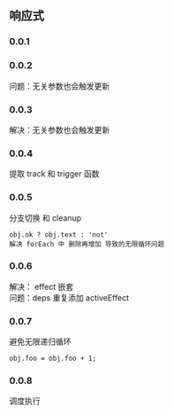 ## 响应式
### 0.0.1
### 0.0.2 
问题：无关参数也会触发更新
### 0.0.3
解决：无关参数也会触发更新
### 0.0.4
提取 track 和 trigger 函数
### 0.0.5
分支切换 和 cleanup  
```
obj.ok ? obj.text : 'not'
解决 forEach 中 删除再增加 导致的无限循环问题
```
### 0.0.6
解决： effect 嵌套  
问题：deps 重复添加 activeEffect  

### 0.0.7
避免无限递归循环
```
obj.foo = obj.foo + 1;
```
### 0.0.8
调度执行
